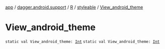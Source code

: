 [app](../../../index.md) / [dagger.android.support](../../index.md) / [R](../index.md) / [styleable](index.md) / [View_android_theme](./-view_android_theme.md)

# View_android_theme

`static val View_android_theme: `[`Int`](https://kotlinlang.org/api/latest/jvm/stdlib/kotlin/-int/index.html)
`static val View_android_theme: `[`Int`](https://kotlinlang.org/api/latest/jvm/stdlib/kotlin/-int/index.html)